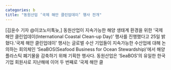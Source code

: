 ```yaml
---
categories: b
title: "동원산업 ‘국제 해안 클린업데이’ 행사 전개"
---
```

[김윤수 기자 @이코노미톡늇,] 동원산업이 지속가능한 해양 생태계 환경을 위한 ‘국제 해안 클린업데이(International Coastal Clean-up Day)’ 행사를 진행했다고 25일 밝혔다.‘국제 해안 클린업데이’ 행사는 글로벌 수산 기업들이 지속가능한 수산업에 대해 논의하는 회의체인 ‘SeaBOS(Seafood Business for Ocean Stewardship)’에서 해양 플라스틱 폐기물을 감축하기 위해 기획한 행사다. 동원산업은 ‘SeaBOS’의 유일한 한국 기업 회원사로 지난해에 이어 두 번째로 ‘국제 해안 클